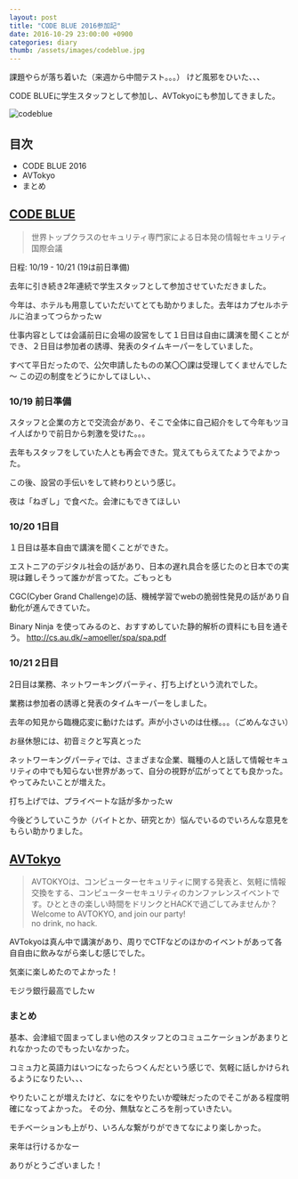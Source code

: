 ```yaml
---
layout: post
title: "CODE BLUE 2016参加記"
date: 2016-10-29 23:00:00 +0900
categories: diary
thumb: /assets/images/codeblue.jpg
---
```

課題やらが落ち着いた（来週から中間テスト。。。） けど風邪をひいた、、、

CODE BLUEに学生スタッフとして参加し、AVTokyoにも参加してきました。

![codeblue](http://kobadlve.github.io/assets/images/codeblue.jpg)

## 目次

* CODE BLUE 2016
* AVTokyo
* まとめ

## [CODE BLUE](http://codeblue.jp/2016/)

> 世界トップクラスのセキュリティ専門家による日本発の情報セキュリティ国際会議

日程: 10/19 - 10/21 (19は前日準備)

 去年に引き続き2年連続で学生スタッフとして参加させていただきました。

 今年は、ホテルも用意していただいてとても助かりました。去年はカプセルホテルに泊まってつらかったｗ

 仕事内容としては会議前日に会場の設営をして１日目は自由に講演を聞くことができ、２日目は参加者の誘導、発表のタイムキーパーをしていました。

すべて平日だったので、公欠申請したものの某〇〇課は受理してくませんでした～
この辺の制度をどうにかしてほしい、、

### 10/19 前日準備

スタッフと企業の方とで交流会があり、そこで全体に自己紹介をして今年もツヨイ人ばかりで前日から刺激を受けた。。。

去年もスタッフをしていた人とも再会できた。覚えてもらえてたようでよかった。

この後、設営の手伝いをして終わりという感じ。

夜は「ねぎし」で食べた。会津にもできてほしい


### 10/20 1日目

１日目は基本自由で講演を聞くことができた。

エストニアのデジタル社会の話があり、日本の遅れ具合を感じたのと日本での実現は難しそうって誰かが言ってた。ごもっとも

CGC(Cyber Grand Challenge)の話、機械学習でwebの脆弱性発見の話があり自動化が進んできていた。

Binary Ninja を使ってみるのと、おすすめしていた静的解析の資料にも目を通そう。 http://cs.au.dk/~amoeller/spa/spa.pdf

### 10/21 2日目

2日目は業務、ネットワーキングパーティ、打ち上げという流れでした。

業務は参加者の誘導と発表のタイムキーパーをしました。

去年の知見から臨機応変に動けたはず。声が小さいのは仕様。。。（ごめんなさい）

お昼休憩には、初音ミクと写真とった

ネットワーキングパーティでは、さまざまな企業、職種の人と話して情報セキュリティの中でも知らない世界があって、自分の視野が広がってとても良かった。　やってみたいことが増えた。

打ち上げでは、プライベートな話が多かったｗ

今後どうしていこうか（バイトとか、研究とか）悩んでいるのでいろんな意見をもらい助かりました。


## [AVTokyo](http://ja.avtokyo.org/)

> AVTOKYOは、コンピューターセキュリティに関する発表と、気軽に情報交換をする、コンピューターセキュリティのカンファレンスイベントです。ひとときの楽しい時間をドリンクとHACKで過ごしてみませんか？
Welcome to AVTOKYO, and join our party!    
  no drink, no hack.

AVTokyoは真ん中で講演があり、周りでCTFなどのほかのイベントがあって各自自由に飲みながら楽しむ感じでした。

気楽に楽しめたのでよかった！

モジラ銀行最高でしたｗ

### まとめ

基本、会津組で固まってしまい他のスタッフとのコミュニケーションがあまりとれなかったのでもったいなかった。

コミュ力と英語力はいつになったらつくんだという感じで、気軽に話しかけられるようになりたい、、、

やりたいことが増えたけど、なにをやりたいか曖昧だったのでそこがある程度明確になってよかった。
その分、無駄なところを削っていきたい。

モチベーションも上がり、いろんな繋がりができてなにより楽しかった。

来年は行けるかなー

ありがとうございました！
